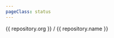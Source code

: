 ```yaml
---
pageClass: status
---
```


<div class="grid grid-cols-4 gap-4">
  <div v-for="(repository) of $page.contributte.repositories" :key="`${repository.org}/${repository.name}`" class="border border-gray-300 shadow">
    <a :href="`https://github.com/${repository.org}/${repository.name}`" class="block" target="_blank">
      <div class="text-center px-4 py-2 bg-gray-200">
        {{ repository.org }} / {{ repository.name }}
      </div>
      <img class="object-fill w-full" lazy="true" :src="`https://githubber.vercel.app/repos/${repository.org}/${repository.name}/readme/screenshot`">
    </a>
  </div>
</div>
